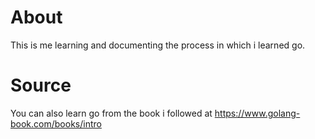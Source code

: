 # About 

This is me learning and documenting the process in which i learned go.

# Source 

You can also learn go from the book i followed at https://www.golang-book.com/books/intro